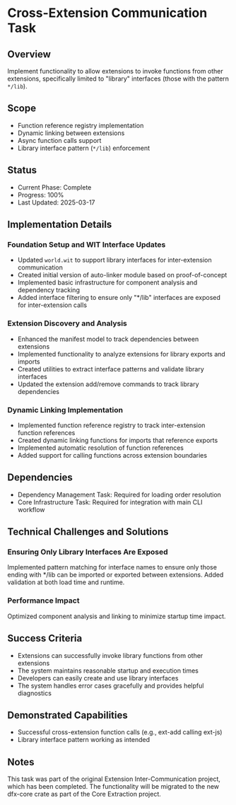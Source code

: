 # Cross-Extension Communication Task

## Overview

Implement functionality to allow extensions to invoke functions from other extensions, specifically limited to "library" interfaces (those with the pattern `*/lib`).

## Scope

- Function reference registry implementation
- Dynamic linking between extensions
- Async function calls support
- Library interface pattern (`*/lib`) enforcement

## Status

- Current Phase: Complete
- Progress: 100%
- Last Updated: 2025-03-17

## Implementation Details

### Foundation Setup and WIT Interface Updates

- Updated `world.wit` to support library interfaces for inter-extension communication
- Created initial version of auto-linker module based on proof-of-concept
- Implemented basic infrastructure for component analysis and dependency tracking
- Added interface filtering to ensure only "\*/lib" interfaces are exposed for inter-extension calls

### Extension Discovery and Analysis

- Enhanced the manifest model to track dependencies between extensions
- Implemented functionality to analyze extensions for library exports and imports
- Created utilities to extract interface patterns and validate library interfaces
- Updated the extension add/remove commands to track library dependencies

### Dynamic Linking Implementation

- Implemented function reference registry to track inter-extension function references
- Created dynamic linking functions for imports that reference exports
- Implemented automatic resolution of function references
- Added support for calling functions across extension boundaries

## Dependencies

- Dependency Management Task: Required for loading order resolution
- Core Infrastructure Task: Required for integration with main CLI workflow

## Technical Challenges and Solutions

### Ensuring Only Library Interfaces Are Exposed

Implemented pattern matching for interface names to ensure only those ending with \*/lib can be imported or exported between extensions. Added validation at both load time and runtime.

### Performance Impact

Optimized component analysis and linking to minimize startup time impact.

## Success Criteria

- Extensions can successfully invoke library functions from other extensions
- The system maintains reasonable startup and execution times
- Developers can easily create and use library interfaces
- The system handles error cases gracefully and provides helpful diagnostics

## Demonstrated Capabilities

- Successful cross-extension function calls (e.g., ext-add calling ext-js)
- Library interface pattern working as intended

## Notes

This task was part of the original Extension Inter-Communication project, which has been completed. The functionality will be migrated to the new dfx-core crate as part of the Core Extraction project.
